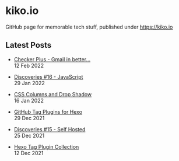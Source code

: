 # kiko.io

GitHub page for memorable tech stuff, published under https://kiko.io

## Latest Posts
<!-- BLOG-POST-LIST:START -->
 - [Checker Plus - Gmail in better...](https://kiko.io/post/Checker-Plus-Gmail-in-better/)   
 12 Feb 2022   

 - [Discoveries #16 - JavaScript](https://kiko.io/post/Discoveries-16-JavaScript/)   
 29 Jan 2022   

 - [CSS Columns and Drop Shadow](https://kiko.io/post/CSS-Columns-and-Drop-Shadow/)   
 16 Jan 2022   

 - [GitHub Tag Plugins for Hexo](https://kiko.io/post/GitHub-Tag-Plugins-for-Hexo/)   
 29 Dec 2021   

 - [Discoveries #15 - Self Hosted](https://kiko.io/post/Discoveries-15-Self-Hosted/)   
 25 Dec 2021   

 - [Hexo Tag Plugin Collection](https://kiko.io/post/Hexo-Tag-Plugin-Collection/)   
 12 Dec 2021   
<!-- BLOG-POST-LIST:END -->
